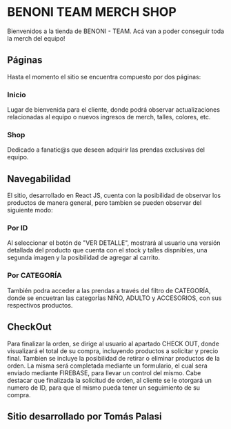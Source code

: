 # BENONI TEAM MERCH SHOP

Bienvenidos a la tienda de BENONI - TEAM. Acá van a poder conseguir toda la merch del equipo!

## Páginas

Hasta el momento el sitio se encuentra compuesto por dos páginas:

### Inicio

Lugar de bienvenida para el cliente, donde podrá observar actualizaciones relacionadas al equipo o nuevos ingresos de merch, talles, colores, etc.

### Shop

Dedicado a fanatic@s que deseen adquirir las prendas exclusivas del equipo.

## Navegabilidad

El sitio, desarrollado en React JS, cuenta con la posibilidad de observar los productos de manera general, pero tambien se pueden observar del siguiente modo:

### Por ID

Al seleccionar el botón de "VER DETALLE", mostrará al usuario una versión detallada del producto que cuenta con el stock y talles dispnibles, una segunda imagen y la posibilidad de agregar al carrito.

### Por CATEGORÍA

También podra acceder a las prendas a través del filtro de CATEGORÍA, donde se encuetran las categorÍas NIÑO, ADULTO y ACCESORIOS, con sus respectivos productos.

## CheckOut

Para finalizar la orden, se dirige al usuario al apartado CHECK OUT, donde visualizará el total de su compra, incluyendo productos a solicitar y precio final. Tambien se incluye la posibilidad de retirar o eliminar productos de la orden. La misma será completada mediante un formulario, el cual sera enviado mediante FIREBASE, para llevar un control del mismo. Cabe destacar que finalizada la solicitud de orden, al cliente se le otorgará un numero de ID, para que el mismo pueda tener un seguimiento de su compra.

## Sitio desarrollado por Tomás Palasi